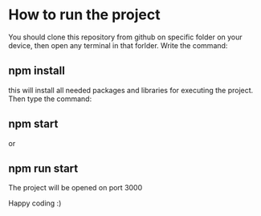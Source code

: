 # How to run the project

You should clone this repository from github on specific folder on your device, then open any terminal in that forlder.
Write the command:
## npm install
this will install all needed packages and libraries for executing the project. Then type the command:

## npm start
or
## npm run start

The project will be opened on port 3000

Happy coding :)
